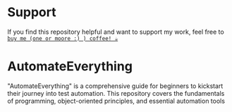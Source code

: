 # Support
If you find this repository helpful and want to support my work,
feel free to [`buy me (one or moore :) ) coffee! ☕`](https://buymeacoffee.com/katalinm)

# AutomateEverything
"AutomateEverything" is a comprehensive guide for beginners to kickstart their journey into test automation. This repository covers the fundamentals of programming, object-oriented principles, and essential automation tools
